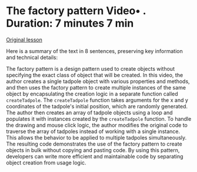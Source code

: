 # The factory pattern Video• . Duration: 7 minutes 7 min

[Original lesson](https://www.coursera.org/learn/uol-introduction-to-programming-1/lecture/p1Edo/the-factory-pattern)

Here is a summary of the text in 8 sentences, preserving key information and technical details:

The factory pattern is a design pattern used to create objects without specifying the exact class of object that will be created. In this video, the author creates a single tadpole object with various properties and methods, and then uses the factory pattern to create multiple instances of the same object by encapsulating the creation logic in a separate function called `createTadpole`. The `createTadpole` function takes arguments for the x and y coordinates of the tadpole's initial position, which are randomly generated. The author then creates an array of tadpole objects using a loop and populates it with instances created by the `createTadpole` function. To handle the drawing and mouse click logic, the author modifies the original code to traverse the array of tadpoles instead of working with a single instance. This allows the behavior to be applied to multiple tadpoles simultaneously. The resulting code demonstrates the use of the factory pattern to create objects in bulk without copying and pasting code. By using this pattern, developers can write more efficient and maintainable code by separating object creation from usage logic.

